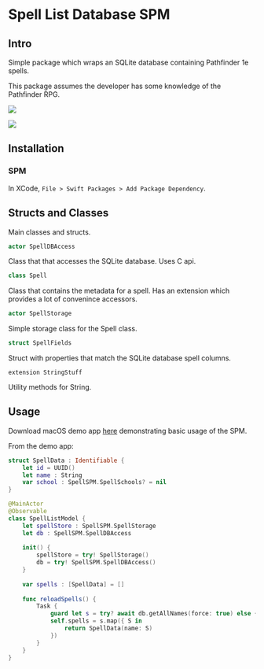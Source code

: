 # Spell List Database SPM

## Intro

Simple package which wraps an SQLite database containing Pathfinder 1e spells.

This package assumes the developer has some knowledge of the Pathfinder RPG.

[![](https://img.shields.io/endpoint?url=https%3A%2F%2Fswiftpackageindex.com%2Fapi%2Fpackages%2Ftridiak%2FSpellSPM%2Fbadge%3Ftype%3Dswift-versions)](https://swiftpackageindex.com/tridiak/SpellSPM)

[![](https://img.shields.io/endpoint?url=https%3A%2F%2Fswiftpackageindex.com%2Fapi%2Fpackages%2Ftridiak%2FSpellSPM%2Fbadge%3Ftype%3Dplatforms)](https://swiftpackageindex.com/tridiak/SpellSPM)

## Installation

### SPM

In XCode, ```File > Swift Packages > Add Package Dependency```.

## Structs and Classes

Main classes and structs.

```swift
actor SpellDBAccess
```

Class that that accesses the SQLite database. Uses C api.

```swift
class Spell
```

Class that contains the metadata for a spell. Has an extension which provides a lot of convenince accessors.

```swift
actor SpellStorage
```

Simple storage class for the Spell class.

```swift
struct SpellFields
```

Struct with properties that match the SQLite database spell columns.

```
extension StringStuff
```

Utility methods for String.

## Usage

Download macOS demo app [here](https://github.com/tridiak/SPMTestApp.git) demonstrating basic usage of the SPM.

From the demo app:

```swift
struct SpellData : Identifiable {
	let id = UUID()
	let name : String
	var school : SpellSPM.SpellSchools? = nil
}

@MainActor
@Observable
class SpellListModel {
	let spellStore : SpellSPM.SpellStorage
	let db : SpellSPM.SpellDBAccess
	
	init() {
		spellStore = try! SpellStorage()
		db = try! SpellSPM.SpellDBAccess()
	}
	
	var spells : [SpellData] = []
	
	func reloadSpells() {
		Task {
			guard let s = try? await db.getAllNames(force: true) else { return }
			self.spells = s.map({ S in
				return SpellData(name: S)
			})
		}
	}
}
```

